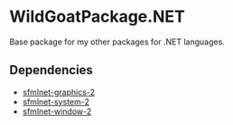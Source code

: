 # WildGoatPackage.NET

Base package for my other packages for .NET languages.

## Dependencies

* [sfmlnet-graphics-2](https://www.sfml-dev.org/download/sfml.net/)
* [sfmlnet-system-2](https://www.sfml-dev.org/download/sfml.net/)
* [sfmlnet-window-2](https://www.sfml-dev.org/download/sfml.net/)
